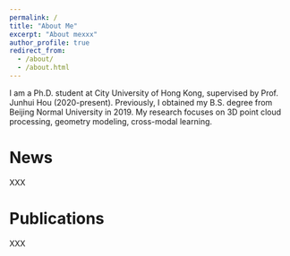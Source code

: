 ```yaml
---
permalink: /
title: "About Me"
excerpt: "About mexxx"
author_profile: true
redirect_from: 
  - /about/
  - /about.html
---
```



I am a Ph.D. student at City University of Hong Kong, supervised by Prof. Junhui Hou (2020-present). Previously, I obtained my B.S. degree from Beijing Normal University in 2019.
My research focuses on 3D point cloud processing, geometry modeling, cross-modal learning.


News
======
XXX


Publications
======
XXX

